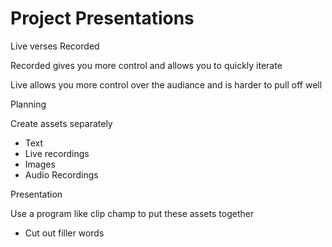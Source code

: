 # Project Presentations



Live verses Recorded

Recorded gives you more control and allows you to quickly iterate

Live allows you more control over the audiance and is harder to pull off well

Planning

Create assets separately

- Text
- Live recordings
- Images
- Audio Recordings

Presentation

Use a program like clip champ to put these assets together

- Cut out filler words
